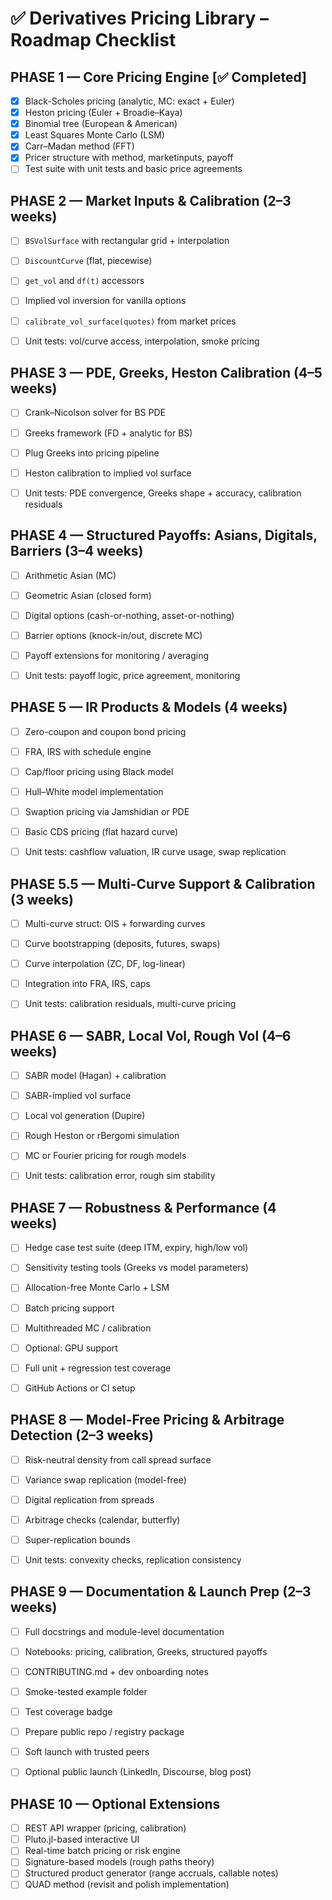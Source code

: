 # ✅ Derivatives Pricing Library – Roadmap Checklist

## PHASE 1 — Core Pricing Engine [✅ Completed]

- [x] Black-Scholes pricing (analytic, MC: exact + Euler)
- [x] Heston pricing (Euler + Broadie–Kaya)
- [x] Binomial tree (European & American)
- [x] Least Squares Monte Carlo (LSM)
- [x] Carr–Madan method (FFT)
- [x] Pricer structure with method, marketinputs, payoff
- [ ] Test suite with unit tests and basic price agreements

## PHASE 2 — Market Inputs & Calibration (2–3 weeks)

- [ ] `BSVolSurface` with rectangular grid + interpolation
- [ ] `DiscountCurve` (flat, piecewise)
- [ ] `get_vol` and `df(t)` accessors
- [ ] Implied vol inversion for vanilla options
- [ ] `calibrate_vol_surface(quotes)` from market prices
- [ ] Unit tests: vol/curve access, interpolation, smoke pricing


## PHASE 3 — PDE, Greeks, Heston Calibration (4–5 weeks)

- [ ] Crank–Nicolson solver for BS PDE
- [ ] Greeks framework (FD + analytic for BS)
- [ ] Plug Greeks into pricing pipeline
- [ ] Heston calibration to implied vol surface
- [ ] Unit tests: PDE convergence, Greeks shape + accuracy, calibration residuals


## PHASE 4 — Structured Payoffs: Asians, Digitals, Barriers (3–4 weeks)

- [ ] Arithmetic Asian (MC)
- [ ] Geometric Asian (closed form)
- [ ] Digital options (cash-or-nothing, asset-or-nothing)
- [ ] Barrier options (knock-in/out, discrete MC)
- [ ] Payoff extensions for monitoring / averaging
- [ ] Unit tests: payoff logic, price agreement, monitoring


## PHASE 5 — IR Products & Models (4 weeks)

- [ ] Zero-coupon and coupon bond pricing
- [ ] FRA, IRS with schedule engine
- [ ] Cap/floor pricing using Black model
- [ ] Hull–White model implementation
- [ ] Swaption pricing via Jamshidian or PDE
- [ ] Basic CDS pricing (flat hazard curve)
- [ ] Unit tests: cashflow valuation, IR curve usage, swap replication


## PHASE 5.5 — Multi-Curve Support & Calibration (3 weeks)

- [ ] Multi-curve struct: OIS + forwarding curves
- [ ] Curve bootstrapping (deposits, futures, swaps)
- [ ] Curve interpolation (ZC, DF, log-linear)
- [ ] Integration into FRA, IRS, caps
- [ ] Unit tests: calibration residuals, multi-curve pricing


## PHASE 6 — SABR, Local Vol, Rough Vol (4–6 weeks)

- [ ] SABR model (Hagan) + calibration
- [ ] SABR-implied vol surface
- [ ] Local vol generation (Dupire)
- [ ] Rough Heston or rBergomi simulation
- [ ] MC or Fourier pricing for rough models
- [ ] Unit tests: calibration error, rough sim stability


## PHASE 7 — Robustness & Performance (4 weeks)

- [ ] Hedge case test suite (deep ITM, expiry, high/low vol)
- [ ] Sensitivity testing tools (Greeks vs model parameters)
- [ ] Allocation-free Monte Carlo + LSM
- [ ] Batch pricing support
- [ ] Multithreaded MC / calibration
- [ ] Optional: GPU support
- [ ] Full unit + regression test coverage
- [ ] GitHub Actions or CI setup


## PHASE 8 — Model-Free Pricing & Arbitrage Detection (2–3 weeks)

- [ ] Risk-neutral density from call spread surface
- [ ] Variance swap replication (model-free)
- [ ] Digital replication from spreads
- [ ] Arbitrage checks (calendar, butterfly)
- [ ] Super-replication bounds
- [ ] Unit tests: convexity checks, replication consistency


## PHASE 9 — Documentation & Launch Prep (2–3 weeks)

- [ ] Full docstrings and module-level documentation
- [ ] Notebooks: pricing, calibration, Greeks, structured payoffs
- [ ] CONTRIBUTING.md + dev onboarding notes
- [ ] Smoke-tested example folder
- [ ] Test coverage badge
- [ ] Prepare public repo / registry package
- [ ] Soft launch with trusted peers
- [ ] Optional public launch (LinkedIn, Discourse, blog post)


## PHASE 10 — Optional Extensions

- [ ] REST API wrapper (pricing, calibration)
- [ ] Pluto.jl-based interactive UI
- [ ] Real-time batch pricing or risk engine
- [ ] Signature-based models (rough paths theory)
- [ ] Structured product generator (range accruals, callable notes)
- [ ] QUAD method (revisit and polish implementation)
